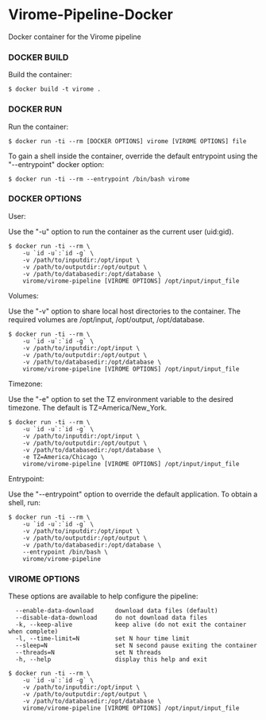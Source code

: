 # Virome-Pipeline-Docker
Docker container for the Virome pipeline

### DOCKER BUILD

Build the container:

```
$ docker build -t virome .
```


### DOCKER RUN

Run the container:

```
$ docker run -ti --rm [DOCKER OPTIONS] virome [VIROME OPTIONS] file
```

To gain a shell inside the container, override the default entrypoint using the "--entrypoint"
docker option:

```
$ docker run -ti --rm --entrypoint /bin/bash virome
```

### DOCKER OPTIONS

User:

Use the "-u" option to run the container as the current user (uid:gid).

```
$ docker run -ti --rm \
	-u `id -u`:`id -g` \
	-v /path/to/inputdir:/opt/input \
	-v /path/to/outputdir:/opt/output \
	-v /path/to/databasedir:/opt/database \
	virome/virome-pipeline [VIROME OPTIONS] /opt/input/input_file
```

Volumes:

Use the "-v" option to share local host directories to the container.  The
required volumes are /opt/input, /opt/output, /opt/database.

```
$ docker run -ti --rm \
	-u `id -u`:`id -g` \
	-v /path/to/inputdir:/opt/input \
	-v /path/to/outputdir:/opt/output \
	-v /path/to/databasedir:/opt/database \
	virome/virome-pipeline [VIROME OPTIONS] /opt/input/input_file
```

Timezone:

Use the "-e" option to set the TZ environment variable to the desired timezone.
The default is TZ=America/New_York.

```
$ docker run -ti --rm \
	-u `id -u`:`id -g` \
	-v /path/to/inputdir:/opt/input \
	-v /path/to/outputdir:/opt/output \
	-v /path/to/databasedir:/opt/database \
	-e TZ=America/Chicago \
	virome/virome-pipeline [VIROME OPTIONS] /opt/input/input_file
```

Entrypoint:

Use the "--entrypoint" option to override the default application.  To obtain a
shell, run:

```
$ docker run -ti --rm \
	-u `id -u`:`id -g` \
	-v /path/to/inputdir:/opt/input \
	-v /path/to/outputdir:/opt/output \
	-v /path/to/databasedir:/opt/database \
	--entrypoint /bin/bash \
	virome/virome-pipeline
```


### VIROME OPTIONS

These options are available to help configure the pipeline:

```
  --enable-data-download      download data files (default)
  --disable-data-download     do not download data files
  -k, --keep-alive            keep alive (do not exit the container when complete)
  -l, --time-limit=N          set N hour time limit
  --sleep=N                   set N second pause exiting the container
  --threads=N                 set N threads
  -h, --help                  display this help and exit
```

```
$ docker run -ti --rm \
	-u `id -u`:`id -g` \
	-v /path/to/inputdir:/opt/input \
	-v /path/to/outputdir:/opt/output \
	-v /path/to/databasedir:/opt/database \
	virome/virome-pipeline [VIROME OPTIONS] /opt/input/input_file
```

